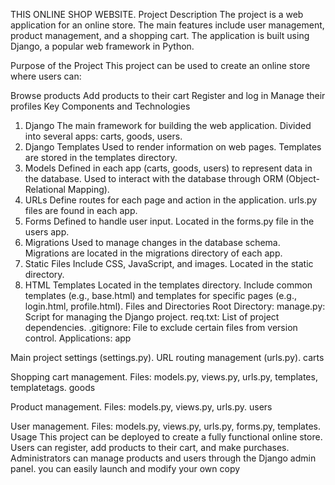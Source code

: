 THIS ONLINE SHOP WEBSITE.
Project Description
The project is a web application for an online store. The main features include user management, product management, and a shopping cart. The application is built using Django, a popular web framework in Python.

Purpose of the Project
This project can be used to create an online store where users can:

Browse products
Add products to their cart
Register and log in
Manage their profiles
Key Components and Technologies
1. Django
The main framework for building the web application.
Divided into several apps: carts, goods, users.
2. Django Templates
Used to render information on web pages.
Templates are stored in the templates directory.
3. Models
Defined in each app (carts, goods, users) to represent data in the database.
Used to interact with the database through ORM (Object-Relational Mapping).
4. URLs
Define routes for each page and action in the application.
urls.py files are found in each app.
5. Forms
Defined to handle user input.
Located in the forms.py file in the users app.
6. Migrations
Used to manage changes in the database schema.
Migrations are located in the migrations directory of each app.
7. Static Files
Include CSS, JavaScript, and images.
Located in the static directory.
8. HTML Templates
Located in the templates directory.
Include common templates (e.g., base.html) and templates for specific pages (e.g., login.html, profile.html).
Files and Directories
Root Directory:
manage.py: Script for managing the Django project.
req.txt: List of project dependencies.
.gitignore: File to exclude certain files from version control.
Applications:
app

Main project settings (settings.py).
URL routing management (urls.py).
carts

Shopping cart management.
Files: models.py, views.py, urls.py, templates, templatetags.
goods

Product management.
Files: models.py, views.py, urls.py.
users

User management.
Files: models.py, views.py, urls.py, forms.py, templates.
Usage
This project can be deployed to create a fully functional online store. Users can register, add products to their cart, and make purchases. Administrators can manage products and users through the Django admin panel.
you can easily launch and modify your own copy
